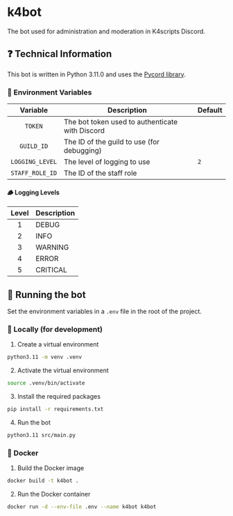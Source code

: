 # k4bot
The bot used for administration and moderation in K4scripts Discord.

## ❓ Technical Information
This bot is written in Python 3.11.0 and uses the [Pycord library](https://pycord.dev/).

### 🍃 Environment Variables

| Variable | Description | Default |
| :---: | --- | --- |
| `TOKEN` | The bot token used to authenticate with Discord | |
| `GUILD_ID` | The ID of the guild to use (for debugging) | |
| `LOGGING_LEVEL` | The level of logging to use | `2` |
| `STAFF_ROLE_ID` | The ID of the staff role | |

#### 🪵 Logging Levels

| Level | Description |
| :---: | --- |
| 1 | DEBUG |
| 2 | INFO |
| 3 | WARNING |
| 4 | ERROR |
| 5 | CRITICAL |

## 🤖 Running the bot
Set the environment variables in a `.env` file in the root of the project.

### 🧰 Locally (for development)
1. Create a virtual environment
```bash
python3.11 -m venv .venv
```

2. Activate the virtual environment
```bash
source .venv/bin/activate
```

3. Install the required packages
```bash
pip install -r requirements.txt
```

4. Run the bot
```bash
python3.11 src/main.py
```

### 🐋 Docker
1. Build the Docker image
```bash
docker build -t k4bot .
```

2. Run the Docker container
```bash
docker run -d --env-file .env --name k4bot k4bot
```
